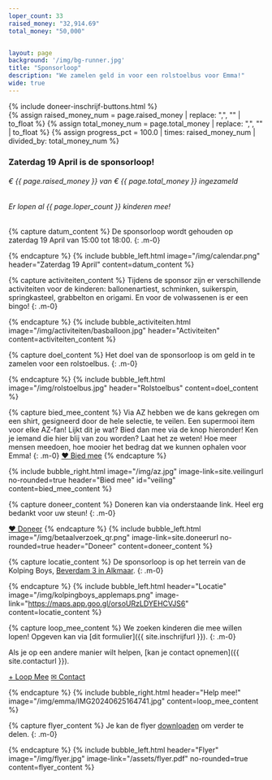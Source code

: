 ```yaml
---
loper_count: 33
raised_money: "32,914.69"
total_money: "50,000"


layout: page
background: '/img/bg-runner.jpg'
title: "Sponsorloop"
description: "We zamelen geld in voor een rolstoelbus voor Emma!"
wide: true
---
```


<div class="col-lg-11 mx-auto">
{% include doneer-inschrijf-buttons.html %}
</div>
<!-- This calculates the percentage, which is used for the progress bar -->
{% assign raised_money_num = page.raised_money | replace: ",", "" | to_float %}
{% assign total_money_num = page.total_money | replace: ",", "" | to_float %}
{% assign progress_pct = 100.0 | times: raised_money_num | divided_by: total_money_num %}


<div class="progress-bg col-lg-11 mx-auto">
    <h3>Zaterdag 19 April is de sponsorloop! </h3>
    <div class="progress">
        <div class="progress-bar active" role="progressbar" aria-valuemin="0" aria-valuemax="100" style="width: {{ progress_pct }}%;" aria-valuenow="{{ progress_pct }}">
        </div>
    </div>
    <div class="row mx-auto justify-content-between" style="margin-top: 10px;">
        <h6>€ {{ page.raised_money }} van € {{ page.total_money }} ingezameld</h6>
        <h6>Er lopen al {{ page.loper_count }} kinderen mee!</h6>
    </div>
</div>

{% capture datum_content %}
De sponsorloop wordt gehouden op zaterdag 19 April van 15:00 tot 18:00.
{: .m-0}

{% endcapture %}
{% include bubble_left.html image="/img/calendar.png" header="Zaterdag 19 April"
content=datum_content %}

{% capture activiteiten_content %}
Tijdens de sponsor zijn er verschillende activiteiten voor de kinderen: ballonenartiest, schminken, suikerspin, springkasteel, grabbelton en origami. En voor de volwassenen is er een
bingo!
{: .m-0}

{% endcapture %}
{% include bubble_activiteiten.html image="/img/activiteiten/basballoon.jpg" header="Activiteiten"
content=activiteiten_content %}

{% capture doel_content %}
Het doel van de sponsorloop is om geld in te zamelen voor een rolstoelbus.
{: .m-0}

{% endcapture %}
{% include bubble_left.html image="/img/rolstoelbus.jpg" header="Rolstoelbus"
content=doel_content %}

{% capture bied_mee_content %}
Via AZ hebben we de kans gekregen om een shirt, gesigneerd door de hele selectie, te veilen. Een supermooi item voor elke AZ-fan!
Lijkt dit je wat? Bied dan mee via de knop hieronder!
Ken je iemand die hier blij van zou worden? Laat het ze weten! Hoe meer mensen meedoen, hoe mooier het bedrag dat we kunnen ophalen voor Emma!
{: .m-0}
<a class="btn-xl btn-danger col-5" href="{{ site.veilingurl }}">&#10084;&#65038; Bied mee</a>
{% endcapture %}

{% include bubble_right.html image="/img/az.jpg" image-link=site.veilingurl no-rounded=true header="Bied mee" id="veiling"
content=bied_mee_content %}



{% capture doneer_content %}
Doneren kan via onderstaande link. Heel erg bedankt voor uw steun!
{: .m-0}

<a class="btn-xl btn-danger col-5" href="{{ site.doneerurl }}">&#10084;&#65038; Doneer</a>
{% endcapture %}
{% include bubble_left.html image="/img/betaalverzoek_qr.png" image-link=site.doneerurl no-rounded=true header="Doneer"
content=doneer_content %}

{% capture locatie_content %}
De sponsorloop is op het terrein van de Kolping Boys, [Beverdam 3 in Alkmaar](https://maps.app.goo.gl/orsoURzLDYEHCVJS6).
{: .m-0}

{% endcapture %}
{% include bubble_left.html header="Locatie"
image="/img/kolpingboys_applemaps.png" image-link="https://maps.app.goo.gl/orsoURzLDYEHCVJS6"
content=locatie_content %}


{% capture loop_mee_content %}
We zoeken kinderen die mee willen lopen! Opgeven kan via [dit formulier]({{ site.inschrijfurl }}).
{: .m-0}

Als je op een andere manier wilt helpen, [kan je contact opnemen]({{ site.contacturl }}).

<a class="btn-xl btn-primary col-3" href="{{ site.inschrijfurl }}">+ Loop Mee</a>
<a class="btn-xl btn-primary col-3" href="{{ site.contacturl }}">&#9993; Contact</a>

{% endcapture %}
{% include bubble_right.html header="Help mee!" image="/img/emma/IMG20240625164741.jpg"
content=loop_mee_content %}

{% capture flyer_content %}
Je kan de flyer [downloaden](/assets/flyer.pdf) om verder te delen.
{: .m-0}

{% endcapture %}
{% include bubble_left.html header="Flyer" image="/img/flyer.jpg" image-link="/assets/flyer.pdf" no-rounded=true
content=flyer_content %}
